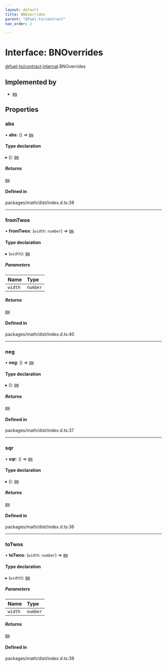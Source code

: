 ```yaml
---
layout: default
title: BNOverrides
parent: "@fuel-ts/contract"
nav_order: 2

---
```


# Interface: BNOverrides

[@fuel-ts/contract](../index.md).[internal](../namespaces/internal.md).BNOverrides

## Implemented by

- [`BN`](../classes/internal-BN.md)

## Properties

### abs

• **abs**: () => [`BN`](../classes/internal-BN.md)

#### Type declaration

▸ (): [`BN`](../classes/internal-BN.md)

##### Returns

[`BN`](../classes/internal-BN.md)

#### Defined in

packages/math/dist/index.d.ts:38

___

### fromTwos

• **fromTwos**: (`width`: `number`) => [`BN`](../classes/internal-BN.md)

#### Type declaration

▸ (`width`): [`BN`](../classes/internal-BN.md)

##### Parameters

| Name | Type |
| :------ | :------ |
| `width` | `number` |

##### Returns

[`BN`](../classes/internal-BN.md)

#### Defined in

packages/math/dist/index.d.ts:40

___

### neg

• **neg**: () => [`BN`](../classes/internal-BN.md)

#### Type declaration

▸ (): [`BN`](../classes/internal-BN.md)

##### Returns

[`BN`](../classes/internal-BN.md)

#### Defined in

packages/math/dist/index.d.ts:37

___

### sqr

• **sqr**: () => [`BN`](../classes/internal-BN.md)

#### Type declaration

▸ (): [`BN`](../classes/internal-BN.md)

##### Returns

[`BN`](../classes/internal-BN.md)

#### Defined in

packages/math/dist/index.d.ts:36

___

### toTwos

• **toTwos**: (`width`: `number`) => [`BN`](../classes/internal-BN.md)

#### Type declaration

▸ (`width`): [`BN`](../classes/internal-BN.md)

##### Parameters

| Name | Type |
| :------ | :------ |
| `width` | `number` |

##### Returns

[`BN`](../classes/internal-BN.md)

#### Defined in

packages/math/dist/index.d.ts:39
